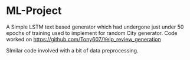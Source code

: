 # ML-Project

A Simple LSTM text based generator which had undergone just under 50 epochs of training used to implement for random City generator. Code worked on 
https://github.com/Tony607/Yelp_review_generation

SImilar code involved with a bit of data preprocessing.
